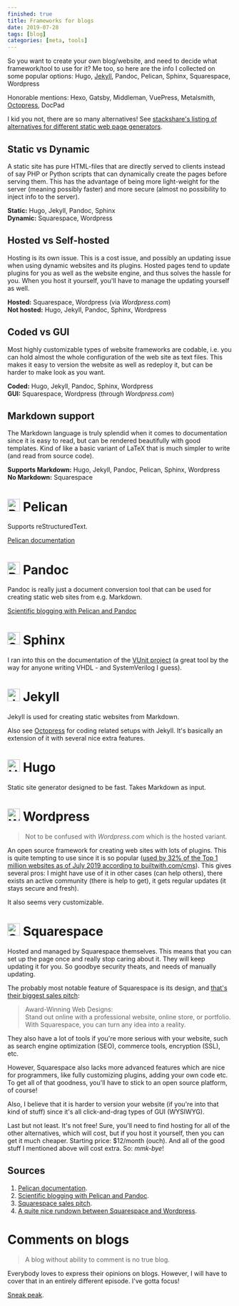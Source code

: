 ```yaml
---
finished: true
title: Frameworks for blogs
date: 2019-07-28
tags: [blog]
categories: [meta, tools]
---
```


So you want to create your own blog/website, and need to decide what framework/tool to use for it? Me too, so here are the info I collected on some popular options: Hugo, [Jekyll](https://jekyllrb.com/), Pandoc, Pelican, Sphinx, Squarespace, Wordpress

Honorable mentions: Hexo, Gatsby, Middleman, VuePress, Metalsmith, [Octopress](http://octopress.org/), DocPad

I kid you not, there are so many alternatives! See [stackshare's listing of alternatives for different static web page generators](https://stackshare.io/hugo_2/alternatives).

## Static vs Dynamic
A static site has pure HTML-files that are directly served to clients instead of say PHP or Python scripts that can dynamically create the pages before serving them. This has the advantage of being more light-weight for the server (meaning possibly faster) and more secure (almost no possibility to inject info to the server).

**Static:** Hugo, Jekyll, Pandoc, Sphinx <br>
**Dynamic:** Squarespace, Wordpress

## Hosted vs Self-hosted
Hosting is its own issue. This is a cost issue, and possibly an updating issue when using dynamic websites and its plugins. Hosted pages tend to update plugins for you as well as the website engine, and thus solves the hassle for you. When you host it yourself, you'll have to manage the updating yourself as well.

**Hosted:** Squarespace, Wordpress (via *Wordpress.com*) <br>
**Not hosted:** Hugo, Jekyll, Pandoc, Sphinx, Wordpress

## Coded vs GUI
Most highly customizable types of website frameworks are codable, i.e. you can hold almost the whole configuration of the web site as text files. This makes it easy to version the website as well as redeploy it, but can be harder to make look as you want.

**Coded:** Hugo, Jekyll, Pandoc, Sphinx, Wordpress <br>
**GUI:** Squarespace, Wordpress (through *Wordpress.com*)

## Markdown support
The Markdown language is truly splendid when it comes to documentation since it is easy to read, but can be rendered beautifully with good templates. Kind of like a basic variant of LaTeX that is much simpler to write (and read from source code).

**Supports Markdown:** Hugo, Jekyll, Pandoc, Pelican, Sphinx, Wordpress <br>
**No Markdown:** Squarespace

# <img style="height: 1em;" class="img-inline" alt="Pelican logo" title="Pelican logo" src="/assets/images/pelican_logo.png"/> Pelican
Supports reStructuredText.

[Pelican documentation]
# <img style="height: 1em;" class="img-inline" alt="Pandoc logo draft" title="Pandoc logo" src="/assets/images/pandoc_logo.svg"/> Pandoc
Pandoc is really just a document conversion tool that can be used for creating static web sites from e.g. Markdown.

[Scientific blogging with Pelican and Pandoc]

# <img style="height: 1em;" class="img-inline" alt="Sphinx logo" title="Sphinx logo" src="/assets/images/sphinx_logo.png"/> Sphinx
I ran into this on the documentation of the [VUnit project](https://github.com/vunit/Vunit) (a great tool by the way for anyone writing VHDL - and SystemVerilog I guess).

# <img style="height: 1em;" class="img-inline" alt="Jekyll logo" title="Jekyll logo" src="/assets/images/jekyll-test-tube.svg"/> Jekyll
Jekyll is used for creating static websites from Markdown.

Also see [Octopress](http://octopress.org/docs/) for coding related setups with Jekyll. It's basically an extension of it with several nice extra features.

# <img style="height: 1em;" class="img-inline" alt="Hugo logo" title="Hugo logo" src="/assets/images/hugo_logo.png"/> Hugo
Static site generator designed to be fast. Takes Markdown as input.

# <img style="height: 1em;" class="img-inline" alt="Wordpress logo" title="Wordpress logo" src="/assets/images/wordpress_logo.png"/> Wordpress
> Not to be confused with *Wordpress.com* which is the hosted variant.

An open source framework for creating web sites with lots of plugins. This is quite tempting to use since it is so popular ([used by 32% of the Top 1 million websites as of July 2019 according to builtwith.com/cms](https://trends.builtwith.com/cms)). This gives several pros: I might have use of it in other cases (can help others), there exists an active community (there is help to get), it gets regular updates (it stays secure and fresh).

It also seems very customizable.

# <img style="height: 1em;" class="img-inline" alt="Squarespace logo" title="Squarespace logo" src="/assets/images/squarespace_logo.png"/> Squarespace
Hosted and managed by Squarespace themselves. This means that you can set up the page once and really stop caring about it. They will keep updating it for you. So goodbye security theats, and needs of manually updating.

The probably most notable feature of Squarespace is its design, and [that's their biggest sales pitch][Squarespace: Website design]:

> Award-Winning Web Designs: <br>
> Stand out online with a professional website, online store, or portfolio. With Squarespace, you can turn any idea into a reality.

They also have a lot of tools if you're more serious with your website, such as search engine optimization (SEO), commerce tools, encryption (SSL), etc.

However, Squarespace also lacks more advanced features which are nice for programmers, like fully customizing plugins, adding your own code etc. To get all of that goodness, you'll have to stick to an open source platform, of course!

Also, I believe that it is harder to version your website (if you're into that kind of stuff) since it's all click-and-drag types of GUI (WYSIWYG).

Last but not least. It's not free! Sure, you'll need to find hosting for all of the other alternatives, which will cost, but if you host it yourself, then you can get it much cheaper. Starting price: $12/month (ouch). And all of the good stuff I mentioned above will cost extra. So: *mmk-bye*!

## Sources
1. [Pelican documentation].
1. [Scientific blogging with Pelican and Pandoc][Scientific blogging with Pelican and Pandoc].
1. [Squarespace sales pitch][Squarespace: Website design].
1. [A quite nice rundown between Squarespace and Wordpress][Wordpress vs Squarespace].

[Pelican documentation]: https://docs.getpelican.com/en/stable/
[Scientific blogging with Pelican and Pandoc]: http://proven-inconclusive.com/blog/scientific_blogging_with_pelican_and_pandoc.html
[Squarespace: Website design]: https://www.squarespace.com/website-design
[Wordpress vs Squarespace]: https://www.websitebuilderexpert.com/website-builders/comparisons/squarespace-vs-wordpress/

# Comments on blogs
> A blog without ability to comment is no true blog.

Everybody loves to express their opinions on blogs. However, I will have to cover that in an entirely different episode. I've gotta focus!

[Sneak peak](https://alternativeto.net/software/disqus/).
